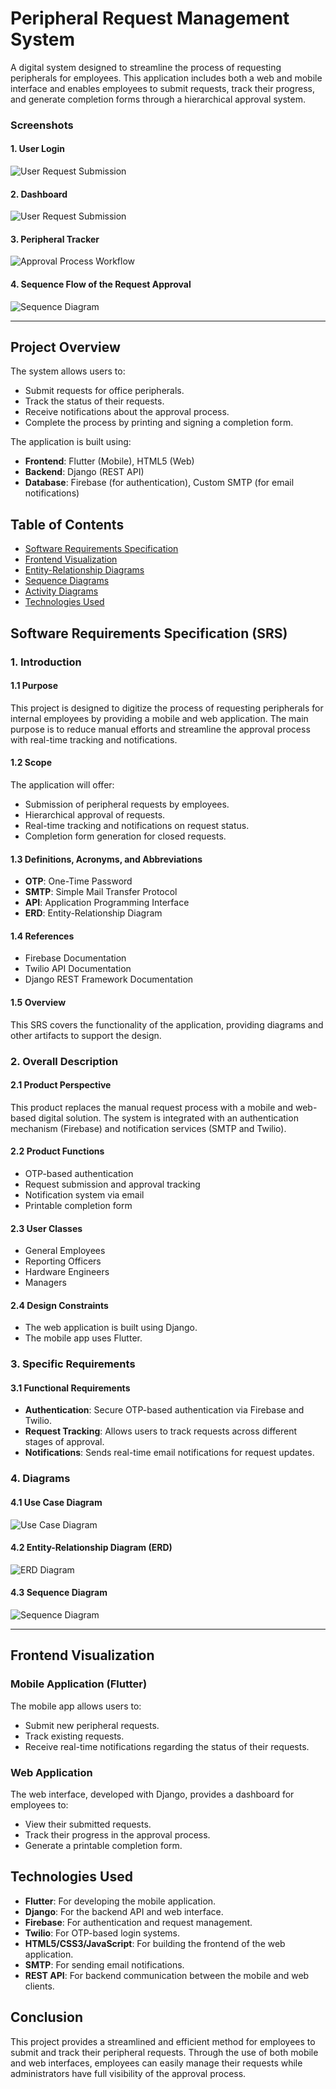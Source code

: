 # Peripheral Request Management System

A digital system designed to streamline the process of requesting peripherals for employees. This application includes both a web and mobile interface and enables employees to submit requests, track their progress, and generate completion forms through a hierarchical approval system.

### Screenshots

#### 1. User Login

![User Request Submission](assets/Login.png)

#### 2. Dashboard

![User Request Submission](assets/HomePage.png)

#### 3. Peripheral Tracker

![Approval Process Workflow](assets/Peripherals.png)

#### 4. Sequence Flow of the Request Approval

![Sequence Diagram](assets/RequestFlow.png)

---

## Project Overview

The system allows users to:
- Submit requests for office peripherals.
- Track the status of their requests.
- Receive notifications about the approval process.
- Complete the process by printing and signing a completion form.

The application is built using:
- **Frontend**: Flutter (Mobile), HTML5 (Web)
- **Backend**: Django (REST API)
- **Database**: Firebase (for authentication), Custom SMTP (for email notifications)

## Table of Contents

- [Software Requirements Specification](#software-requirements-specification-srs)
- [Frontend Visualization](#frontend-visualization)
- [Entity-Relationship Diagrams](#entity-relationship-diagrams)
- [Sequence Diagrams](#sequence-diagrams)
- [Activity Diagrams](#activity-diagrams)
- [Technologies Used](#technologies-used)

## Software Requirements Specification (SRS)

### 1. Introduction

#### 1.1 Purpose
This project is designed to digitize the process of requesting peripherals for internal employees by providing a mobile and web application. The main purpose is to reduce manual efforts and streamline the approval process with real-time tracking and notifications.

#### 1.2 Scope
The application will offer:
- Submission of peripheral requests by employees.
- Hierarchical approval of requests.
- Real-time tracking and notifications on request status.
- Completion form generation for closed requests.

#### 1.3 Definitions, Acronyms, and Abbreviations
- **OTP**: One-Time Password
- **SMTP**: Simple Mail Transfer Protocol
- **API**: Application Programming Interface
- **ERD**: Entity-Relationship Diagram

#### 1.4 References
- Firebase Documentation
- Twilio API Documentation
- Django REST Framework Documentation

#### 1.5 Overview
This SRS covers the functionality of the application, providing diagrams and other artifacts to support the design.

### 2. Overall Description

#### 2.1 Product Perspective
This product replaces the manual request process with a mobile and web-based digital solution. The system is integrated with an authentication mechanism (Firebase) and notification services (SMTP and Twilio).

#### 2.2 Product Functions
- OTP-based authentication
- Request submission and approval tracking
- Notification system via email
- Printable completion form

#### 2.3 User Classes
- General Employees
- Reporting Officers
- Hardware Engineers
- Managers

#### 2.4 Design Constraints
- The web application is built using Django.
- The mobile app uses Flutter.

### 3. Specific Requirements

#### 3.1 Functional Requirements
- **Authentication**: Secure OTP-based authentication via Firebase and Twilio.
- **Request Tracking**: Allows users to track requests across different stages of approval.
- **Notifications**: Sends real-time email notifications for request updates.

### 4. Diagrams

#### 4.1 Use Case Diagram

![Use Case Diagram](assets/UseCase.jpg)

#### 4.2 Entity-Relationship Diagram (ERD)

![ERD Diagram](assets/ER.jpg)

#### 4.3 Sequence Diagram

![Sequence Diagram](assets/Sequence.jpg)

---

## Frontend Visualization

### Mobile Application (Flutter)
The mobile app allows users to:
- Submit new peripheral requests.
- Track existing requests.
- Receive real-time notifications regarding the status of their requests.

### Web Application
The web interface, developed with Django, provides a dashboard for employees to:
- View their submitted requests.
- Track their progress in the approval process.
- Generate a printable completion form.

## Technologies Used

- **Flutter**: For developing the mobile application.
- **Django**: For the backend API and web interface.
- **Firebase**: For authentication and request management.
- **Twilio**: For OTP-based login systems.
- **HTML5/CSS3/JavaScript**: For building the frontend of the web application.
- **SMTP**: For sending email notifications.
- **REST API**: For backend communication between the mobile and web clients.

## Conclusion

This project provides a streamlined and efficient method for employees to submit and track their peripheral requests. Through the use of both mobile and web interfaces, employees can easily manage their requests while administrators have full visibility of the approval process.


